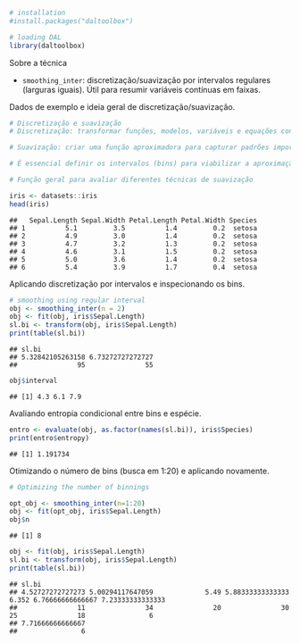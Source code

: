 
``` r
# installation 
#install.packages("daltoolbox")

# loading DAL
library(daltoolbox) 
```

Sobre a técnica
- `smoothing_inter`: discretização/suavização por intervalos regulares (larguras iguais). Útil para resumir variáveis contínuas em faixas.

Dados de exemplo e ideia geral de discretização/suavização.

``` r
# Discretização e suavização
# Discretização: transformar funções, modelos, variáveis e equações contínuas em versões discretas. 

# Suavização: criar uma função aproximadora para capturar padrões importantes, reduzindo ruídos e variações de alta frequência.

# É essencial definir os intervalos (bins) para viabilizar a aproximação/discretização.

# Função geral para avaliar diferentes técnicas de suavização

iris <- datasets::iris
head(iris)
```

```
##   Sepal.Length Sepal.Width Petal.Length Petal.Width Species
## 1          5.1         3.5          1.4         0.2  setosa
## 2          4.9         3.0          1.4         0.2  setosa
## 3          4.7         3.2          1.3         0.2  setosa
## 4          4.6         3.1          1.5         0.2  setosa
## 5          5.0         3.6          1.4         0.2  setosa
## 6          5.4         3.9          1.7         0.4  setosa
```

Aplicando discretização por intervalos e inspecionando os bins.

``` r
# smoothing using regular interval
obj <- smoothing_inter(n = 2)  
obj <- fit(obj, iris$Sepal.Length)
sl.bi <- transform(obj, iris$Sepal.Length)
print(table(sl.bi))
```

```
## sl.bi
## 5.32842105263158 6.73272727272727 
##               95               55
```

``` r
obj$interval
```

```
## [1] 4.3 6.1 7.9
```

Avaliando entropia condicional entre bins e espécie.

``` r
entro <- evaluate(obj, as.factor(names(sl.bi)), iris$Species)
print(entro$entropy)
```

```
## [1] 1.191734
```

Otimizando o número de bins (busca em 1:20) e aplicando novamente.

``` r
# Optimizing the number of binnings

opt_obj <- smoothing_inter(n=1:20)
obj <- fit(opt_obj, iris$Sepal.Length)
obj$n
```

```
## [1] 8
```


``` r
obj <- fit(obj, iris$Sepal.Length)
sl.bi <- transform(obj, iris$Sepal.Length)
print(table(sl.bi))
```

```
## sl.bi
## 4.52727272727273 5.00294117647059             5.49 5.88333333333333            6.352 6.76666666666667 7.23333333333333 
##               11               34               20               30               25               18                6 
## 7.71666666666667 
##                6
```

